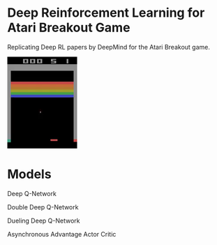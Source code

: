 # Deep Reinforcement Learning for Atari Breakout Game
Replicating Deep RL papers by DeepMind for the Atari Breakout game.

![game](./sample.gif)

# Models
Deep Q-Network

Double Deep Q-Network

Dueling Deep Q-Network

Asynchronous Advantage Actor Critic 

